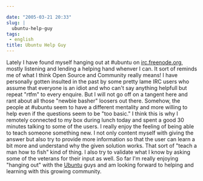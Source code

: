 ```yaml
---

date: "2005-03-21 20:33"
slug: |
  ubuntu-help-guy
tags:
 - english
title: Ubuntu Help Guy
---
```


Lately I have found myself hanging out at \#ubuntu on
[irc.freenode.org](http://irc.freenode.org), mostly listening and
lending a helping hand whenver I can. It sort of reminds me of what I
think Open Source and Community really means! I have personally gotten
insulted in the past by some pretty lame IRC users who assume that
everyone is an idiot and who can't say anything helpfull but repeat
"rtfm" to every enquire. But I will not go off on a tangent here and
rant about all those "newbie basher" loosers out there. Somehow, the
people at \#ubuntu seem to have a different mentality and more willing
to help even if the questions seem to be "too basic." I think this is
why I remotely connected to my box during lunch today and spent a good
30 minutes talking to some of the users. I really enjoy the feeling of
being able to teach someone something new. I not only content myself
with giving the answer but also try to provide more information so that
the user can learn a bit more and understand why the given solution
works. That sort of "teach a man how to fish" kind of thing. I also try
to validate what I know by asking some of the veterans for their input
as well. So far I'm really enjoying "hanging out" with the
[Ubuntu](http://www.ubuntulinux.org) guys and am looking forward to
helping and learning with this growing community.
